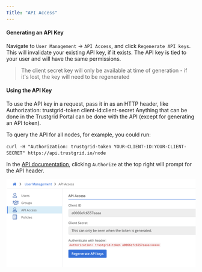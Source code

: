 ```yaml
---
Title: "API Access"
---
```

#### Generating an API Key
Navigate to `User Management` -> `API Access`, and click `Regenerate API keys`. This will invalidate your existing API key, if it exists. The API key is tied to your user and will have the same permissions.

> The client secret key will only be available at time of generation - if it's lost, the key will need to be regenerated

#### Using the API Key
To use the API key in a request, pass it in as an HTTP header, like Authorization: trustgrid-token client-id:client-secret
Anything that can be done in the Trustgrid Portal can be done with the API (except for generating an API token).

To query the API for all nodes, for example, you could run:

`curl -H "Authorization: trustgrid-token YOUR-CLIENT-ID:YOUR-CLIENT-SECRET" https://api.trustgrid.io/node`

In the [API documentation](https://apidocs.trustgrid.io/), clicking `Authorize` at the top right will prompt for the API header.

![img](api-access.png)

